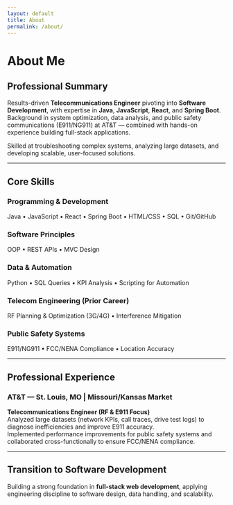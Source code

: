 ```yaml
---
layout: default
title: About
permalink: /about/
---
```


# About Me

## Professional Summary
Results-driven **Telecommunications Engineer** pivoting into **Software Development**, with expertise in **Java**, **JavaScript**, **React**, and **Spring Boot**.  
Background in system optimization, data analysis, and public safety communications (E911/NG911) at AT&T — combined with hands-on experience building full-stack applications.

Skilled at troubleshooting complex systems, analyzing large datasets, and developing scalable, user-focused solutions.

---

## Core Skills

### Programming & Development
Java • JavaScript • React • Spring Boot • HTML/CSS • SQL • Git/GitHub

### Software Principles
OOP • REST APIs • MVC Design

### Data & Automation
Python • SQL Queries • KPI Analysis • Scripting for Automation

### Telecom Engineering (Prior Career)
RF Planning & Optimization (3G/4G) • Interference Mitigation

### Public Safety Systems
E911/NG911 • FCC/NENA Compliance • Location Accuracy

---

## Professional Experience

### AT&T — St. Louis, MO | Missouri/Kansas Market
**Telecommunications Engineer (RF & E911 Focus)**  
Analyzed large datasets (network KPIs, call traces, drive test logs) to diagnose inefficiencies and improve E911 accuracy.  
Implemented performance improvements for public safety systems and collaborated cross-functionally to ensure FCC/NENA compliance.

---

## Transition to Software Development
Building a strong foundation in **full-stack web development**, applying engineering discipline to software design, data handling, and scalability.
